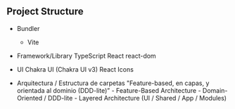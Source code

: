 ## Project Structure

* Bundler
    - Vite

* Framework/Library 
    TypeScript
    React
        react-dom

* UI
    Chakra UI (Chakra UI v3)
    React Icons

* Arquitectura / Estructura de carpetas
    "Feature-based, en capas, y orientada al dominio (DDD-lite)”
        - Feature-Based Architecture
        - Domain-Oriented / DDD-lite
        - Layered Architecture (UI / Shared / App / Modules)

